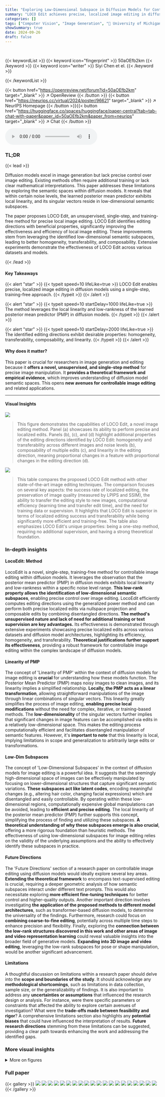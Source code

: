 ```yaml
---
title: "Exploring Low-Dimensional Subspace in Diffusion Models for Controllable Image Editing"
summary: "LOCO Edit achieves precise, localized image editing in diffusion models via a single-step, training-free method leveraging low-dimensional semantic subspaces."
categories: []
tags: ["Computer Vision", "Image Generation", "🏢 University of Michigan",]
showSummary: true
date: 2024-09-26
draft: false
---
```


<br>

{{< keywordList >}}
{{< keyword icon="fingerprint" >}} 50aOEfb2km {{< /keyword >}}
{{< keyword icon="writer" >}} Siyi Chen et el. {{< /keyword >}}
 
{{< /keywordList >}}

{{< button href="https://openreview.net/forum?id=50aOEfb2km" target="_blank" >}}
↗ OpenReview
{{< /button >}}
{{< button href="https://neurips.cc/virtual/2024/poster/96621" target="_blank" >}}
↗ NeurIPS Homepage
{{< /button >}}{{< button href="https://huggingface.co/spaces/huggingface/paper-central?tab=tab-chat-with-paper&paper_id=50aOEfb2km&paper_from=neurips" target="_blank" >}}
↗ Chat
{{< /button >}}



<audio controls>
    <source src="https://ai-paper-reviewer.com/50aOEfb2km/podcast.wav" type="audio/wav">
    Your browser does not support the audio element.
</audio>


### TL;DR


{{< lead >}}

Diffusion models excel in image generation but lack precise control over image editing. Existing methods often require additional training or lack clear mathematical interpretations. This paper addresses these limitations by exploring the semantic spaces within diffusion models.  It reveals that within certain noise levels, the learned posterior mean predictor exhibits local linearity, and its singular vectors reside in low-dimensional semantic subspaces.

The paper proposes LOCO Edit, an unsupervised, single-step, and training-free method for precise local image editing. LOCO Edit identifies editing directions with beneficial properties, significantly improving the effectiveness and efficiency of local image editing.  These improvements stem from leveraging the identified low-dimensional semantic subspaces, leading to better homogeneity, transferability, and composability.  Extensive experiments demonstrate the effectiveness of LOCO Edit across various datasets and models.

{{< /lead >}}


#### Key Takeaways

{{< alert "star" >}}
{{< typeit speed=10 lifeLike=true >}} LOCO Edit enables precise, localized image editing in diffusion models using a single-step, training-free approach. {{< /typeit >}}
{{< /alert >}}

{{< alert "star" >}}
{{< typeit speed=10 startDelay=1000 lifeLike=true >}} The method leverages the local linearity and low-rankness of the learned posterior mean predictor (PMP) in diffusion models. {{< /typeit >}}
{{< /alert >}}

{{< alert "star" >}}
{{< typeit speed=10 startDelay=2000 lifeLike=true >}} The identified editing directions exhibit desirable properties: homogeneity, transferability, composability, and linearity. {{< /typeit >}}
{{< /alert >}}

#### Why does it matter?
This paper is crucial for researchers in image generation and editing because it **offers a novel, unsupervised, and single-step method** for precise image manipulation.  It **provides a theoretical framework and empirical evidence**, which improves understanding of diffusion model semantic spaces. This opens **new avenues for controllable image editing** and related applications.

------
#### Visual Insights



![](https://ai-paper-reviewer.com/50aOEfb2km/figures_1_1.jpg)

> This figure demonstrates the capabilities of LOCO Edit, a novel image editing method. Panel (a) showcases its ability to perform precise and localized edits.  Panels (b), (c), and (d) highlight additional properties of the editing directions identified by LOCO Edit: homogeneity and transferability across different images and noise levels (b), composability of multiple edits (c), and linearity in the editing direction, meaning proportional changes in a feature with proportional changes in the editing direction (d).





![](https://ai-paper-reviewer.com/50aOEfb2km/tables_9_1.jpg)

> This table compares the proposed LOCO Edit method with other state-of-the-art image editing techniques.  The comparison focuses on several key aspects: the success rate of localized editing, the preservation of image quality (measured by LPIPS and SSIM), the ability to transfer the editing style to new images, computational efficiency (learning time and transfer edit time), and the need for training data or supervision. It highlights that LOCO Edit is superior in terms of localized editing success and transferability while being significantly more efficient and training-free.  The table also emphasizes LOCO Edit's unique properties: being a one-step method, requiring no additional supervision, and having a strong theoretical foundation.





### In-depth insights


#### LocoEdit: Method
LocoEdit is a novel, single-step, training-free method for controllable image editing within diffusion models.  It leverages the observation that the posterior mean predictor (PMP) in diffusion models exhibits local linearity and low-rankness within a specific noise level range.  **This low-rank property allows the identification of low-dimensional semantic subspaces**, enabling precise control over image editing. LocoEdit efficiently computes editing directions using the generalized power method and can perform both precise localized edits via nullspace projection and composable edits by combining disentangled directions.  **The method's unsupervised nature and lack of need for additional training or text supervision are key advantages.** Its effectiveness is demonstrated through extensive experiments showcasing precise localized edits across various datasets and diffusion model architectures, highlighting its efficiency, homogeneity, and transferability.  **Theoretical justifications further support its effectiveness**, providing a robust framework for controllable image editing within the complex landscape of diffusion models.

#### Linearity of PMP
The concept of 'Linearity of PMP' within the context of diffusion models for image editing is **crucial** for understanding how these models function.  The Posterior Mean Predictor (PMP) maps noisy images to clean images, and its linearity implies a simplified relationship. **Locally, the PMP acts as a linear transformation**, allowing straightforward manipulations of the image through linear combinations of singular vectors. This linearity greatly simplifies the process of image editing, **enabling precise local modifications** without the need for complex, iterative, or training-based methods.  The **low-dimensionality** of the singular vectors further implies that significant changes in image features can be accomplished via edits in a relatively low-dimensional space. This makes the editing process computationally efficient and facilitates disentangled manipulation of semantic features. However, it's **important to note** that this linearity is local, implying limitations in scope and generalization to arbitrarily large edits or transformations.

#### Low-Dim Subspaces
The concept of 'Low-Dimensional Subspaces' in the context of diffusion models for image editing is a powerful idea. It suggests that the seemingly high-dimensional space of images can be effectively manipulated by focusing on lower-dimensional structures that capture significant semantic variations. **These subspaces act like latent codes**, encoding meaningful changes (e.g., altering hair color, changing facial expressions) which are disentangled and easily controllable.  By operating within these low-dimensional regions, computationally expensive global manipulations can be avoided, leading to **efficient and precise editing**.  The local linearity of the posterior mean predictor (PMP) further supports this concept, simplifying the process of finding and utilizing these subspaces.  **A theoretical understanding of why these subspaces emerge is also crucial**, offering a more rigorous foundation than heuristic methods.  The effectiveness of using low-dimensional subspaces for image editing relies on the validity of the underlying assumptions and the ability to effectively identify these subspaces in practice.

#### Future Directions
The 'Future Directions' section of a research paper on controllable image editing using diffusion models would ideally explore several key areas.  **Extending the theoretical framework** to encompass text-supervised editing is crucial, requiring a deeper geometric analysis of how semantic subspaces interact under different text prompts. This would also necessitate exploring **more efficient fine-tuning techniques** for better control and higher-quality outputs.  Another important direction involves investigating **the application of the proposed methods to different model architectures**, such as transformer-based diffusion models, to determine the universality of the findings.  Furthermore, research could focus on **combining coarse-to-fine editing**, potentially across multiple time steps to enhance precision and flexibility. Finally, exploring the **connection between the low-rank structures discovered in this work and other areas of image and video representation learning** could reveal valuable insights into the broader field of generative models.  **Expanding into 3D image and video editing**, leveraging the low-rank subspaces for pose or shape manipulation, would be another significant advancement.

#### Limitations
A thoughtful discussion on limitations within a research paper should delve into the **scope and boundaries of the study**.  It should acknowledge any **methodological shortcomings**, such as limitations in data collection, sample size, or the generalizability of findings.  It is also important to address any **uncertainties or assumptions** that influenced the research design or analysis.  For instance, were there specific parameters or constraints that affected the ability to explore certain avenues of investigation? What were the **trade-offs made between feasibility and rigor**?  A comprehensive limitations section also highlights any **potential biases** that could have influenced the interpretation of results.  **Future research directions** stemming from these limitations can be suggested, providing a clear path towards enhancing the work and addressing the identified gaps.


### More visual insights

<details>
<summary>More on figures
</summary>


![](https://ai-paper-reviewer.com/50aOEfb2km/figures_3_1.jpg)

> This figure demonstrates the low-rankness of the Jacobian and the local linearity of the Posterior Mean Predictor (PMP) in diffusion models.  The left panel (a) shows the rank ratio of the Jacobian of the PMP across different timesteps (t) for various models trained on different datasets. A low rank ratio indicates that the Jacobian primarily acts on a low-dimensional subspace. The right panel (b) shows the norm ratio and cosine similarity between the true PMP output and a linear approximation of it using its Jacobian, calculated for a fixed timestep (t=0.7) and varying perturbation size (λ). High cosine similarity and norm ratio close to 1 indicate local linearity around the chosen timestep.


![](https://ai-paper-reviewer.com/50aOEfb2km/figures_5_1.jpg)

> This figure illustrates the unsupervised LOCO Edit method. It starts with an original image (x0), applies DDIM-Inv to obtain a noisy image at time t (xt), and estimates the clean image at time t (x0,t). A mask is then applied to select a region of interest (ROI), and the Jacobian (J0,t) is calculated for this ROI.  Singular value decomposition (SVD) is performed on J0,t, leading to the identification of an editing direction (v) within the range of J0,t. This vector is projected onto the null space of J0,t to obtain a localized edit direction (vp). Finally, the noisy image (xt) is modified by adding λvp (λ is the editing strength), and DDIM is applied to generate the final edited image (x′0).


![](https://ai-paper-reviewer.com/50aOEfb2km/figures_6_1.jpg)

> This figure demonstrates the results of T-LOCO Edit on three different text-to-image (T2I) diffusion models: Stable Diffusion, DeepFloyd, and Latent Consistency Model.  The top row (a) shows unsupervised editing, where only a mask is used to define the region to be edited. The bottom row (b) shows text-supervised editing, where both a mask and a textual prompt are used to guide the editing process.  This illustrates the versatility of the LOCO Edit method, which can be applied with or without textual prompts to achieve precise and controlled image edits.


![](https://ai-paper-reviewer.com/50aOEfb2km/figures_8_1.jpg)

> This figure demonstrates the effectiveness of the LOCO Edit method on various datasets.  Each group of three images shows an original image in the center, and edited versions with changes applied along negative and positive editing directions on the left and right respectively. The datasets include images of churches, faces, flowers, animals, and faces from different artistic periods. The figure showcases the method's ability to perform precise localized edits in diverse contexts and maintain coherence across various image styles.


![](https://ai-paper-reviewer.com/50aOEfb2km/figures_9_1.jpg)

> This figure compares the performance of LOCO Edit against other image editing methods on non-cherry-picked images, highlighting its ability to achieve precise and localized edits while other methods often result in inaccurate edits or fail to make any changes at all.


![](https://ai-paper-reviewer.com/50aOEfb2km/figures_16_1.jpg)

> This figure presents the results of ablation studies conducted to evaluate the impact of different factors on the performance of the LOCO Edit method. The studies examine three key aspects:  (a) The effect of choosing different time steps for the single-step editing process. It shows that a range of time steps produce satisfactory results, with smaller values resulting in finer editing and larger values resulting in more coarse changes. (b) The impact of applying nullspace projection for localized edits, and the effect of using different ranks for this projection. The results indicate that using nullspace projection is crucial for improving editing precision, and that even a low rank is sufficient. (c) The effect of varying the magnitude of the editing strength (λ). This shows that a wide range of editing strengths can achieve effective localized edits, confirming the method's linearity.


![](https://ai-paper-reviewer.com/50aOEfb2km/figures_17_1.jpg)

> This figure demonstrates the transferability of the editing directions identified by LOCO Edit.  The top row shows edits transferred to images of faces with varying poses and positions. The second row shows edits transferred between images of the same dataset and different datasets.  The third row displays edits transferred to images of flowers. The final row illustrates transferability to images with and without eyes, demonstrating the method's sensitivity to the presence of the target feature.


![](https://ai-paper-reviewer.com/50aOEfb2km/figures_18_1.jpg)

> This figure empirically shows the low-rankness of the Jacobian and local linearity of the Posterior Mean Predictor (PMP) in diffusion models.  It uses four different models trained on various datasets and displays the rank ratio of the Jacobian of the PMP at different timesteps, as well as the norm ratio and cosine similarity to demonstrate its linearity.


![](https://ai-paper-reviewer.com/50aOEfb2km/figures_19_1.jpg)

> This figure demonstrates the capabilities of the LOCO Edit method.  Subfigure (a) shows an example of precise localized image editing, while (b) highlights the homogeneity and transferability of the editing directions.  The composability of disentangled directions is shown in (c), and finally, (d) illustrates the linearity of the editing directions. These properties showcase the effectiveness and efficiency of the method for precise and controllable image editing.


![](https://ai-paper-reviewer.com/50aOEfb2km/figures_19_2.jpg)

> This figure shows the numerical rank and the Frobenius norm of different Jacobians (∂x₀,ₜ/∂xₜ, ∂hₜ/∂xₜ, ∂εₜ/∂xₜ, ∂x₀,ₜ/∂hₜ, ∂εₜ/∂hₜ) at different timesteps (t).  It visually demonstrates the low-rank property of certain Jacobians within a specific time range, supporting the paper's claim regarding the low-dimensionality of the semantic subspaces in diffusion models. The left subplot shows the rank ratios, and the right subplot shows the Frobenius norm, both plotted against time t.


![](https://ai-paper-reviewer.com/50aOEfb2km/figures_20_1.jpg)

> This figure illustrates the process of the unsupervised LOCO Edit method. It starts with an original image (x0), generates a noisy image (xt) at a specific timestep (t), and then estimates the clean image (x0,t) using the posterior mean predictor (PMP). A mask is applied to select the region of interest (ROI), and the Jacobian of the PMP is computed for this ROI.  Singular value decomposition (SVD) and nullspace projection are used to find an editing direction (v^p) that modifies the image within the ROI while preserving other areas. Finally, the edited image (x′) is generated by applying the editing direction to the noisy image and then denoising it using DDIM.


</details>






### Full paper

{{< gallery >}}
<img src="https://ai-paper-reviewer.com/50aOEfb2km/1.png" class="grid-w50 md:grid-w33 xl:grid-w25" />
<img src="https://ai-paper-reviewer.com/50aOEfb2km/2.png" class="grid-w50 md:grid-w33 xl:grid-w25" />
<img src="https://ai-paper-reviewer.com/50aOEfb2km/3.png" class="grid-w50 md:grid-w33 xl:grid-w25" />
<img src="https://ai-paper-reviewer.com/50aOEfb2km/4.png" class="grid-w50 md:grid-w33 xl:grid-w25" />
<img src="https://ai-paper-reviewer.com/50aOEfb2km/5.png" class="grid-w50 md:grid-w33 xl:grid-w25" />
<img src="https://ai-paper-reviewer.com/50aOEfb2km/6.png" class="grid-w50 md:grid-w33 xl:grid-w25" />
<img src="https://ai-paper-reviewer.com/50aOEfb2km/7.png" class="grid-w50 md:grid-w33 xl:grid-w25" />
<img src="https://ai-paper-reviewer.com/50aOEfb2km/8.png" class="grid-w50 md:grid-w33 xl:grid-w25" />
<img src="https://ai-paper-reviewer.com/50aOEfb2km/9.png" class="grid-w50 md:grid-w33 xl:grid-w25" />
<img src="https://ai-paper-reviewer.com/50aOEfb2km/10.png" class="grid-w50 md:grid-w33 xl:grid-w25" />
<img src="https://ai-paper-reviewer.com/50aOEfb2km/11.png" class="grid-w50 md:grid-w33 xl:grid-w25" />
<img src="https://ai-paper-reviewer.com/50aOEfb2km/12.png" class="grid-w50 md:grid-w33 xl:grid-w25" />
<img src="https://ai-paper-reviewer.com/50aOEfb2km/13.png" class="grid-w50 md:grid-w33 xl:grid-w25" />
<img src="https://ai-paper-reviewer.com/50aOEfb2km/14.png" class="grid-w50 md:grid-w33 xl:grid-w25" />
<img src="https://ai-paper-reviewer.com/50aOEfb2km/15.png" class="grid-w50 md:grid-w33 xl:grid-w25" />
<img src="https://ai-paper-reviewer.com/50aOEfb2km/16.png" class="grid-w50 md:grid-w33 xl:grid-w25" />
<img src="https://ai-paper-reviewer.com/50aOEfb2km/17.png" class="grid-w50 md:grid-w33 xl:grid-w25" />
<img src="https://ai-paper-reviewer.com/50aOEfb2km/18.png" class="grid-w50 md:grid-w33 xl:grid-w25" />
<img src="https://ai-paper-reviewer.com/50aOEfb2km/19.png" class="grid-w50 md:grid-w33 xl:grid-w25" />
<img src="https://ai-paper-reviewer.com/50aOEfb2km/20.png" class="grid-w50 md:grid-w33 xl:grid-w25" />
{{< /gallery >}}